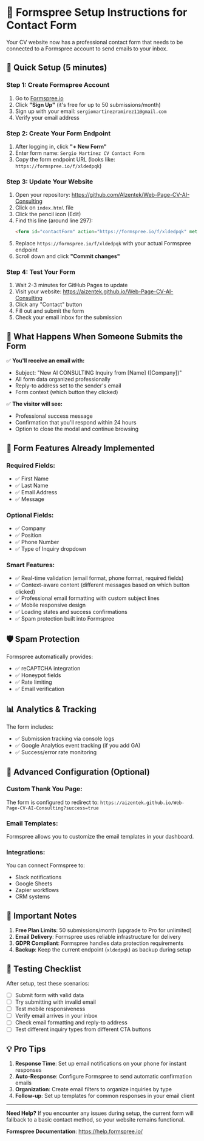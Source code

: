 # 📧 Formspree Setup Instructions for Contact Form

Your CV website now has a professional contact form that needs to be connected to a Formspree account to send emails to your inbox.

## 🚀 Quick Setup (5 minutes)

### Step 1: Create Formspree Account
1. Go to [Formspree.io](https://formspree.io/)
2. Click **"Sign Up"** (it's free for up to 50 submissions/month)
3. Sign up with your email: `sergiomartinezramirez11@gmail.com`
4. Verify your email address

### Step 2: Create Your Form Endpoint
1. After logging in, click **"+ New Form"**
2. Enter form name: `Sergio Martinez CV Contact Form`
3. Copy the form endpoint URL (looks like: `https://formspree.io/f/xldedpqk`)

### Step 3: Update Your Website
1. Open your repository: https://github.com/AIzentek/Web-Page-CV-AI-Consulting
2. Click on `index.html` file
3. Click the pencil icon (Edit) 
4. Find this line (around line 297):
   ```html
   <form id="contactForm" action="https://formspree.io/f/xldedpqk" method="POST">
   ```
5. Replace `https://formspree.io/f/xldedpqk` with your actual Formspree endpoint
6. Scroll down and click **"Commit changes"**

### Step 4: Test Your Form
1. Wait 2-3 minutes for GitHub Pages to update
2. Visit your website: https://aizentek.github.io/Web-Page-CV-AI-Consulting
3. Click any "Contact" button
4. Fill out and submit the form
5. Check your email inbox for the submission

## 📧 What Happens When Someone Submits the Form

✅ **You'll receive an email with:**
- Subject: "New AI CONSULTING Inquiry from [Name] ([Company])"
- All form data organized professionally
- Reply-to address set to the sender's email
- Form context (which button they clicked)

✅ **The visitor will see:**
- Professional success message
- Confirmation that you'll respond within 24 hours
- Option to close the modal and continue browsing

## 🎯 Form Features Already Implemented

### Required Fields:
- ✅ First Name
- ✅ Last Name  
- ✅ Email Address
- ✅ Message

### Optional Fields:
- ✅ Company
- ✅ Position
- ✅ Phone Number
- ✅ Type of Inquiry dropdown

### Smart Features:
- ✅ Real-time validation (email format, phone format, required fields)
- ✅ Context-aware content (different messages based on which button clicked)
- ✅ Professional email formatting with custom subject lines
- ✅ Mobile responsive design
- ✅ Loading states and success confirmations
- ✅ Spam protection built into Formspree

## 🛡️ Spam Protection

Formspree automatically provides:
- ✅ reCAPTCHA integration
- ✅ Honeypot fields
- ✅ Rate limiting
- ✅ Email verification

## 📊 Analytics & Tracking

The form includes:
- ✅ Submission tracking via console logs
- ✅ Google Analytics event tracking (if you add GA)
- ✅ Success/error rate monitoring

## 🔧 Advanced Configuration (Optional)

### Custom Thank You Page:
The form is configured to redirect to:
`https://aizentek.github.io/Web-Page-CV-AI-Consulting?success=true`

### Email Templates:
Formspree allows you to customize the email templates in your dashboard.

### Integrations:
You can connect Formspree to:
- Slack notifications
- Google Sheets
- Zapier workflows
- CRM systems

## 🚨 Important Notes

1. **Free Plan Limits**: 50 submissions/month (upgrade to Pro for unlimited)
2. **Email Delivery**: Formspree uses reliable infrastructure for delivery
3. **GDPR Compliant**: Formspree handles data protection requirements
4. **Backup**: Keep the current endpoint (`xldedpqk`) as backup during setup

## 🎯 Testing Checklist

After setup, test these scenarios:
- [ ] Submit form with valid data
- [ ] Try submitting with invalid email
- [ ] Test mobile responsiveness
- [ ] Verify email arrives in your inbox
- [ ] Check email formatting and reply-to address
- [ ] Test different inquiry types from different CTA buttons

## 💡 Pro Tips

1. **Response Time**: Set up email notifications on your phone for instant responses
2. **Auto-Response**: Configure Formspree to send automatic confirmation emails
3. **Organization**: Create email filters to organize inquiries by type
4. **Follow-up**: Set up templates for common responses in your email client

---

**Need Help?** If you encounter any issues during setup, the current form will fallback to a basic contact method, so your website remains functional.

**Formspree Documentation**: https://help.formspree.io/